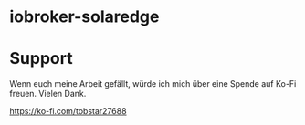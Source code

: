 # iobroker-solaredge

# Support

Wenn euch meine Arbeit gefällt, würde ich mich über eine Spende auf Ko-Fi freuen. 
Vielen Dank.

https://ko-fi.com/tobstar27688
